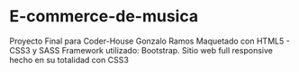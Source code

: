 # E-commerce-de-musica
Proyecto Final para Coder-House Gonzalo Ramos
Maquetado con HTML5 - CSS3 y SASS
Framework utilizado: Bootstrap.
Sitio web full responsive hecho en su totalidad con CSS3
